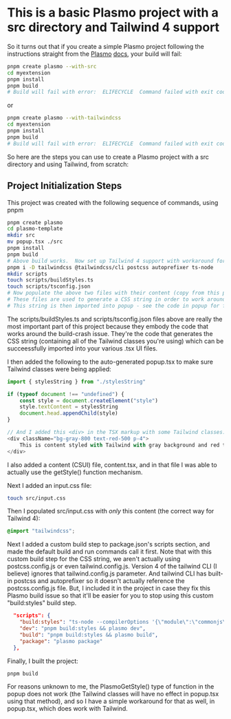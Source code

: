 # This is a basic Plasmo project with a src directory and Tailwind 4 support

So it turns out that if you create a simple Plasmo project following the instructions straight from the [Plasmo](https://docs.plasmo.com/framework/customization/src#--with-src) [docs](https://docs.plasmo.com/quickstarts/with-tailwindcss#create-a-plasmo-project-with-tailwindcss), your build will fail:

```bash
pnpm create plasmo --with-src
cd myextension
pnpm install
pnpm build
# Build will fail with error:  ELIFECYCLE  Command failed with exit code 139.
```

or

```bash
pnpm create plasmo --with-tailwindcss
cd myextension
pnpm install
pnpm build
# Build will fail with error:  ELIFECYCLE  Command failed with exit code 139.
```

So here are the steps you can use to create a Plasmo project with a src directory and using Tailwind, from scratch:

## Project Initialization Steps

This project was created with the following sequence of commands, using pnpm

```bash
pnpm create plasmo
cd plasmo-template
mkdir src
mv popup.tsx ./src
pnpm install
pnpm build
# Above build works.  Now set up Tailwind 4 support with workaround for build failures:
pnpm i -D tailwindcss @tailwindcss/cli postcss autoprefixer ts-node
mkdir scripts
touch scripts/buildStyles.ts
touch scripts/tsconfig.json
# Now populate the above two files with their content (copy from this project)
# These files are used to generate a CSS string in order to work around the build crash issue
# This string is then imported into popup - see the code in popup for further info
```

The scripts/buildStyles.ts and scripts/tsconfig.json files above are really the most important part of this project because they embody the code that works around the build-crash issue.  They're the code that generates the CSS string (containing all of the Tailwind classes you're using) which can be succeessfully imported into your various .tsx UI files.

I then added the following to the auto-generated popup.tsx to make sure Tailwind classes were being applied:

```typescript
import { stylesString } from "./stylesString"

if (typeof document !== "undefined") {
    const style = document.createElement("style")
    style.textContent = stylesString
    document.head.appendChild(style)
}

// And I added this <div> in the TSX markup with some Tailwind classes:
<div className="bg-gray-800 text-red-500 p-4">
    This is content styled with Tailwind with gray background and red text
</div>
```

I also added a content (CSUI) file, content.tsx, and in that file I was able to actually use the getStyle() function mechanism.

Next I added an input.css file:

```bash
touch src/input.css
```

Then I populated src/input.css with *only* this content (the correct way for Tailwind 4):

```css
@import "tailwindcss";
```


Next I added a custom build step to package.json's scripts section, and made the default build and run commands call it first.  Note that with this custom build step for the CSS string, we aren't actually using postcss.config.js or even tailwind.config.js.  Version 4 of the tailwind CLI (I believe) ignores that tailwind.config.js parameter.  And tailwind CLI has built-in postcss and autoprefixer so it doesn't actually reference the postcss.config.js file.  But, I included it in the project in case they fix this Plasmo build issue so that it'll be easier for you to stop using this custom "build:styles" build step.

```json
  "scripts": {
    "build:styles": "ts-node --compilerOptions '{\"module\":\"commonjs\"}' scripts/buildStyles.ts",
    "dev": "pnpm build:styles && plasmo dev",
    "build": "pnpm build:styles && plasmo build",
    "package": "plasmo package"
  },
```

Finally, I built the project:

```bash
pnpm build
```

For reasons unknown to me, the PlasmoGetStyle() type of function in the popup does not work (the Tailwind classes will have no effect in popup.tsx using that method), and so I have a simple workaround for that as well, in popup.tsx, which does work with Tailwind.

